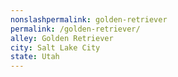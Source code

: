 ```yaml
---
﻿nonslashpermalink: golden-retriever
permalink: /golden-retriever/
alley: Golden Retriever
city: Salt Lake City
state: Utah
---
```

